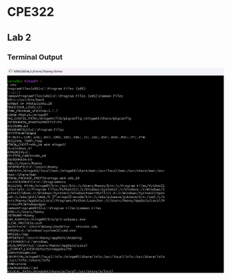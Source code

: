 # CPE322
## Lab 2

### Terminal Output

![Image](https://github.com/Mannyv443/Design-6/blob/3a1e089c4fd7ae8c22be36a74380af18126858b3/Lab2/Lab2-1.png)

